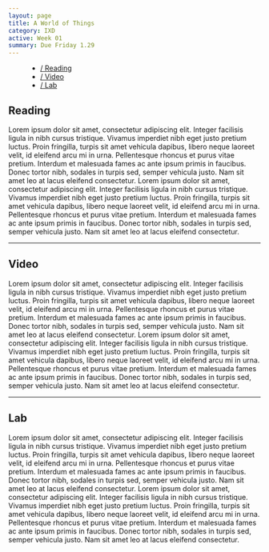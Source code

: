 ```yaml
---
layout: page
title: A World of Things
category: IXD
active: Week 01
summary: Due Friday 1.29
---
```


<menu id="sticky-navigation" class="sticky">
  <ul>
    <li><a href="#section1">/ Reading</a></li>
    <li><a href="#section2">/ Video</a></li>
    <li><a href="#section3">/ Lab</a></li>
  </ul>
</menu>



<span class="anchor" id="section1"></span>
<div class="section">
  <h2> Reading </h2>
  <p>Lorem ipsum dolor sit amet, consectetur adipiscing elit. Integer facilisis ligula in nibh cursus tristique. Vivamus imperdiet nibh eget justo pretium luctus. Proin fringilla, turpis sit amet vehicula dapibus, libero neque laoreet velit, id eleifend arcu mi in urna. Pellentesque rhoncus et purus vitae pretium. Interdum et malesuada fames ac ante ipsum primis in faucibus. Donec tortor nibh, sodales in turpis sed, semper vehicula justo. Nam sit amet leo at lacus eleifend consectetur. Lorem ipsum dolor sit amet, consectetur adipiscing elit. Integer facilisis ligula in nibh cursus tristique. Vivamus imperdiet nibh eget justo pretium luctus. Proin fringilla, turpis sit amet vehicula dapibus, libero neque laoreet velit, id eleifend arcu mi in urna. Pellentesque rhoncus et purus vitae pretium. Interdum et malesuada fames ac ante ipsum primis in faucibus. Donec tortor nibh, sodales in turpis sed, semper vehicula justo. Nam sit amet leo at lacus eleifend consectetur.</p>
</div>

<hr>

<span class="anchor" id="section2"></span>
<div class="section">
  <h2> Video </h2>
  <p>Lorem ipsum dolor sit amet, consectetur adipiscing elit. Integer facilisis ligula in nibh cursus tristique. Vivamus imperdiet nibh eget justo pretium luctus. Proin fringilla, turpis sit amet vehicula dapibus, libero neque laoreet velit, id eleifend arcu mi in urna. Pellentesque rhoncus et purus vitae pretium. Interdum et malesuada fames ac ante ipsum primis in faucibus. Donec tortor nibh, sodales in turpis sed, semper vehicula justo. Nam sit amet leo at lacus eleifend consectetur. Lorem ipsum dolor sit amet, consectetur adipiscing elit. Integer facilisis ligula in nibh cursus tristique. Vivamus imperdiet nibh eget justo pretium luctus. Proin fringilla, turpis sit amet vehicula dapibus, libero neque laoreet velit, id eleifend arcu mi in urna. Pellentesque rhoncus et purus vitae pretium. Interdum et malesuada fames ac ante ipsum primis in faucibus. Donec tortor nibh, sodales in turpis sed, semper vehicula justo. Nam sit amet leo at lacus eleifend consectetur.</p>
</div>

<hr>

<span class="anchor" id="section3"></span>
<div class="section">
  <h2> Lab </h2>
  <p>Lorem ipsum dolor sit amet, consectetur adipiscing elit. Integer facilisis ligula in nibh cursus tristique. Vivamus imperdiet nibh eget justo pretium luctus. Proin fringilla, turpis sit amet vehicula dapibus, libero neque laoreet velit, id eleifend arcu mi in urna. Pellentesque rhoncus et purus vitae pretium. Interdum et malesuada fames ac ante ipsum primis in faucibus. Donec tortor nibh, sodales in turpis sed, semper vehicula justo. Nam sit amet leo at lacus eleifend consectetur. Lorem ipsum dolor sit amet, consectetur adipiscing elit. Integer facilisis ligula in nibh cursus tristique. Vivamus imperdiet nibh eget justo pretium luctus. Proin fringilla, turpis sit amet vehicula dapibus, libero neque laoreet velit, id eleifend arcu mi in urna. Pellentesque rhoncus et purus vitae pretium. Interdum et malesuada fames ac ante ipsum primis in faucibus. Donec tortor nibh, sodales in turpis sed, semper vehicula justo. Nam sit amet leo at lacus eleifend consectetur.</p>
</div>
